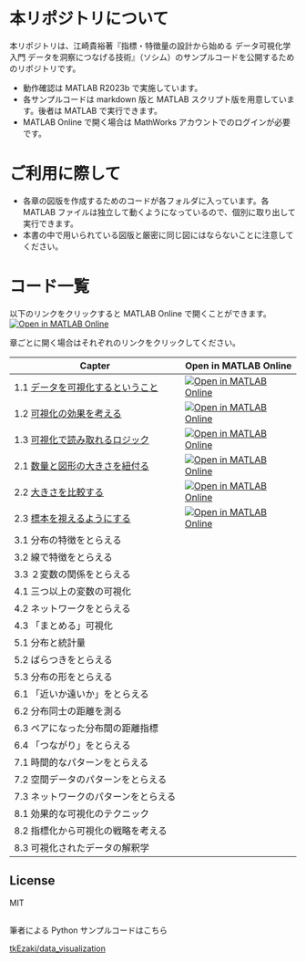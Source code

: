 # 本リポジトリについて
本リポジトリは、江崎貴裕著『指標・特徴量の設計から始める データ可視化学入門 データを洞察につなげる技術』（ソシム）のサンプルコードを公開するためのリポジトリです。

- 動作確認は MATLAB R2023b で実施しています。
- 各サンプルコードは markdown 版と MATLAB スクリプト版を用意しています。後者は MATLAB で実行できます。
- MATLAB Online で開く場合は MathWorks アカウントでのログインが必要です。


# ご利用に際して　

- 各章の図版を作成するためのコードが各フォルダに入っています。各 MATLAB ファイルは独立して動くようになっているので、個別に取り出して実行できます。
- 本書の中で用いられている図版と厳密に同じ図にはならないことに注意してください。

# コード一覧

以下のリンクをクリックすると MATLAB Online で開くことができます。
[![Open in MATLAB Online](https://www.mathworks.com/images/responsive/global/open-in-matlab-online.svg)](https://matlab.mathworks.com/open/github/v1?repo=minoue-xx/MATLAB-example-for-An-Introduction-to-Data-Visualization-)

章ごとに開く場合はそれぞれのリンクをクリックしてください。

|  Capter  |  Open in MATLAB Online  |
| ---- | ---- |
| 1.1 [データを可視化するということ](chapter1/chapter1_1.md)　| [![Open in MATLAB Online](https://www.mathworks.com/images/responsive/global/open-in-matlab-online.svg)](https://matlab.mathworks.com/open/github/v1?repo=minoue-xx/MATLAB-example-for-An-Introduction-to-Data-Visualization-&file=/chapter1/chapter1_1.mlx) |
| 1.2 [可視化の効果を考える](chapter1/chapter1_2.md)　| [![Open in MATLAB Online](https://www.mathworks.com/images/responsive/global/open-in-matlab-online.svg)](https://matlab.mathworks.com/open/github/v1?repo=minoue-xx/MATLAB-example-for-An-Introduction-to-Data-Visualization-&file=/chapter1/chapter1_2.mlx) |
| 1.3 [可視化で読み取れるロジック](chapter1/chapter1_2.md)　| [![Open in MATLAB Online](https://www.mathworks.com/images/responsive/global/open-in-matlab-online.svg)](https://matlab.mathworks.com/open/github/v1?repo=minoue-xx/MATLAB-example-for-An-Introduction-to-Data-Visualization-&file=/chapter1/chapter1_3.mlx) |
| 2.1 [数量と図形の大きさを紐付る](chapter1/chapter2_1.md)　| [![Open in MATLAB Online](https://www.mathworks.com/images/responsive/global/open-in-matlab-online.svg)](https://matlab.mathworks.com/open/github/v1?repo=minoue-xx/MATLAB-example-for-An-Introduction-to-Data-Visualization-&file=/chapter2/chapter2_1.mlx) |
| 2.2 [大きさを比較する](chapter1/chapter2_2.md)　| [![Open in MATLAB Online](https://www.mathworks.com/images/responsive/global/open-in-matlab-online.svg)](https://matlab.mathworks.com/open/github/v1?repo=minoue-xx/MATLAB-example-for-An-Introduction-to-Data-Visualization-&file=/chapter2/chapter2_2.mlx) |
| 2.3 [標本を視えるようにする](chapter1/chapter2_3.md)　| [![Open in MATLAB Online](https://www.mathworks.com/images/responsive/global/open-in-matlab-online.svg)](https://matlab.mathworks.com/open/github/v1?repo=minoue-xx/MATLAB-example-for-An-Introduction-to-Data-Visualization-&file=/chapter2/chapter2_3.mlx) |
| 3.1 分布の特徴をとらえる　|  |
| 3.2 線で特徴をとらえる　|  |
| 3.3 ２変数の関係をとらえる　|  |
| 4.1 三つ以上の変数の可視化　|  |
| 4.2 ネットワークをとらえる　|  |
| 4.3 「まとめる」可視化　|  |
| 5.1 分布と統計量　|  |
| 5.2 ばらつきをとらえる　|  |
| 5.3 分布の形をとらえる　|  |
| 6.1 「近いか遠いか」をとらえる　|  |
| 6.2 分布同士の距離を測る　|  |
| 6.3 ペアになった分布間の距離指標　|  |
| 6.4 「つながり」をとらえる　|  |
| 7.1 時間的なパターンをとらえる　|  |
| 7.2 空間データのパターンをとらえる　|  |
| 7.3 ネットワークのパターンをとらえる　|  |
| 8.1 効果的な可視化のテクニック　|  |
| 8.2 指標化から可視化の戦略を考える　|  |
| 8.3 可視化されたデータの解釈学　|  |

## License
MIT

## 

筆者による Python サンプルコードはこちら

[tkEzaki/data_visualization](https://github.com/tkEzaki/data_visualization)